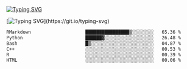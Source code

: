 [![Typing SVG](https://readme-typing-svg.demolab.com?font=Fira+Code&duration=1&pause=1000&center=true&vCenter=true&width=435&lines=Ivy+Streeter)](https://git.io/typing-svg)

[![Typing SVG](https://readme-typing-svg.demolab.com?font=Fira+Code&pause=1000&center=true&width=435&lines=Hello%2C+nice+to+meet+you!;I+am+a+researcher+in+biotech.;I+am+interested+in+bioinformatics.;I+am+self-taught+and+love+learning.;Feel+free+to+reach+out!)](https://git.io/typing-svg)
<!--START_SECTION:waka-->

```txt
RMarkdown                    ████████████████▒░░░░░░░░   65.36 %
Python                       ██████▓░░░░░░░░░░░░░░░░░░   26.48 %
Bash                         █▒░░░░░░░░░░░░░░░░░░░░░░░   04.87 %
C++                          ░░░░░░░░░░░░░░░░░░░░░░░░░   00.53 %
R                            ░░░░░░░░░░░░░░░░░░░░░░░░░   00.39 %
HTML                         ░░░░░░░░░░░░░░░░░░░░░░░░░   00.06 %
```

<!--END_SECTION:waka-->
